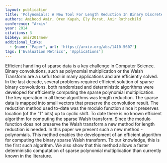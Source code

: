 ```yaml
---
layout: publication
title: 'Polynomials: A New Tool For Length Reduction In Binary Discrete Convolutions'
authors: Amihood Amir, Oren Kapah, Ely Porat, Amir Rothschild
conference: "Arxiv"
year: 2014
citations: 3
bibkey: amir2014new
additional_links:
  - {name: "Paper", url: 'https://arxiv.org/abs/1410.5607'}
tags: ['Evaluation Metrics', 'Applications']
---
```

Efficient handling of sparse data is a key challenge in Computer Science.
Binary convolutions, such as polynomial multiplication or the Walsh Transform
are a useful tool in many applications and are efficiently solved.
  In the last decade, several problems required efficient solution of sparse
binary convolutions. both randomized and deterministic algorithms were
developed for efficiently computing the sparse polynomial multiplication. The
key operation in all these algorithms was length reduction. The sparse data is
mapped into small vectors that preserve the convolution result. The reduction
method used to-date was the modulo function since it preserves location (of the
"1" bits) up to cyclic shift.
  To date there is no known efficient algorithm for computing the sparse Walsh
transform. Since the modulo function does not preserve the Walsh transform a
new method for length reduction is needed. In this paper we present such a new
method - polynomials. This method enables the development of an efficient
algorithm for computing the binary sparse Walsh transform. To our knowledge,
this is the first such algorithm. We also show that this method allows a faster
deterministic computation of sparse polynomial multiplication than currently
known in the literature.

